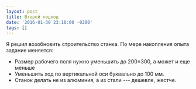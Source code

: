 ```yaml
---
layout: post
title: Второй подход
date: '2016-01-30 23:10:00 -0200'
tags: []
---
```

Я решил возобновить строительство станка. По мере накопления опыта задание меняется:

* Размер рабочего поля нужно уменьшить до 200&times;300, а может и еще меньше
* Уменьшить ход по вертикальной оси буквально до 100 мм.
* Станок делать не из алюминия, а из стали --- дешевле, жестче.